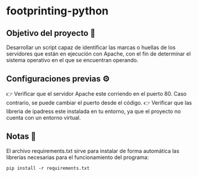 # footprinting-python
## Objetivo del proyecto :dart:
Desarrollar un script capaz de identificar las marcas o huellas de los servidores que están en ejecución con Apache, con el fin de determinar el sistema operativo en el que se encuentran operando.

## Configuraciones previas :gear:
:point_right: Verificar que el servidor Apache este corriendo en el puerto 80. Caso contrario, se puede cambiar el puerto desde el código.
:point_right: Verificar que las libreria de ipadress este instalada en tu entorno, ya que el proyecto no cuenta con un entorno virtual.

## Notas :notebook:
El archivo requirements.txt sirve para instalar de forma automática las librerías necesarias para el funcionamiento del programa:

```
pip install -r requirements.txt
```
